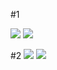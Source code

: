 #1

![](https://wx3.sinaimg.cn/mw690/007tLfirgy1fx8pzdggctj30u028ywr3.jpg) ![](https://wx2.sinaimg.cn/mw690/007tLfirgy1fx8pzev52zj30u029412c.jpg)


#2
![][1] ![][2]

[1]: https://wx3.sinaimg.cn/mw690/007tLfirgy1fx8pzdggctj30u028ywr3.jpg
[2]: https://wx2.sinaimg.cn/mw690/007tLfirgy1fx8pzev52zj30u029412c.jpg
